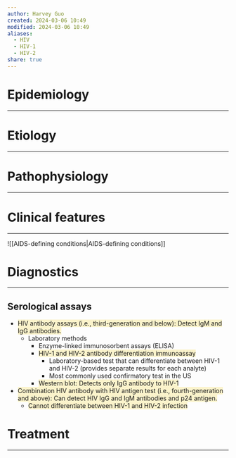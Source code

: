 ```yaml
---
author: Harvey Guo
created: 2024-03-06 10:49
modified: 2024-03-06 10:49
aliases:
  - HIV
  - HIV-1
  - HIV-2
share: true
---
```

# Epidemiology
---


# Etiology
---


# Pathophysiology
---


# Clinical features
---
![[AIDS-defining conditions|AIDS-defining conditions]]

# Diagnostics
---
## Serological assays
- <span style="background:rgba(240, 200, 0, 0.2)">HIV antibody assays (i.e., third-generation and below): Detect IgM and IgG antibodies.</span>
	- Laboratory methods
		- Enzyme-linked immunosorbent assays (ELISA)
		- <span style="background:rgba(240, 200, 0, 0.2)">HIV-1 and HIV-2 antibody differentiation immunoassay</span>
			- Laboratory-based test that can differentiate between HIV-1 and HIV-2 (provides separate results for each analyte)
			- Most commonly used confirmatory test in the US
		- <span style="background:rgba(240, 200, 0, 0.2)">Western blot: Detects only IgG antibody to HIV-1</span>
- <span style="background:rgba(240, 200, 0, 0.2)">Combination HIV antibody with HIV antigen test (i.e., fourth-generation and above): Can detect HIV IgG and IgM antibodies and p24 antigen.</span>
	- <span style="background:rgba(240, 200, 0, 0.2)">Cannot differentiate between HIV-1 and HIV-2 infection</span>

# Treatment
---

